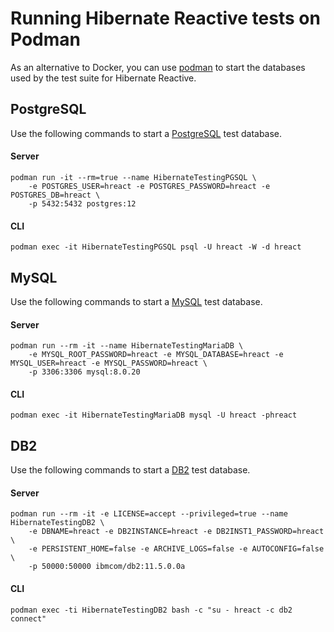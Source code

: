 # Running Hibernate Reactive tests on Podman

As an alternative to Docker, you can use [podman] to start the databases used 
by the test suite for Hibernate Reactive.

[podman]:https://podman.io/

## PostgreSQL

Use the following commands to start a [PostgreSQL] test database.

[PostgreSQL]:https://www.postgresql.org/

#### Server
```
podman run -it --rm=true --name HibernateTestingPGSQL \
    -e POSTGRES_USER=hreact -e POSTGRES_PASSWORD=hreact -e POSTGRES_DB=hreact \
    -p 5432:5432 postgres:12
```

#### CLI
```
podman exec -it HibernateTestingPGSQL psql -U hreact -W -d hreact
```

## MySQL

Use the following commands to start a [MySQL] test database.

[MySQL]:https://www.mysql.com/

#### Server
```
podman run --rm -it --name HibernateTestingMariaDB \
    -e MYSQL_ROOT_PASSWORD=hreact -e MYSQL_DATABASE=hreact -e MYSQL_USER=hreact -e MYSQL_PASSWORD=hreact \ 
    -p 3306:3306 mysql:8.0.20
```

#### CLI
```
podman exec -it HibernateTestingMariaDB mysql -U hreact -phreact
```

## DB2

Use the following commands to start a [DB2] test database.

[DB2]:https://www.ibm.com/analytics/db2

#### Server
```
podman run --rm -it -e LICENSE=accept --privileged=true --name HibernateTestingDB2 \ 
    -e DBNAME=hreact -e DB2INSTANCE=hreact -e DB2INST1_PASSWORD=hreact \ 
    -e PERSISTENT_HOME=false -e ARCHIVE_LOGS=false -e AUTOCONFIG=false \
    -p 50000:50000 ibmcom/db2:11.5.0.0a
```

#### CLI
```
podman exec -ti HibernateTestingDB2 bash -c "su - hreact -c db2 connect"
```
